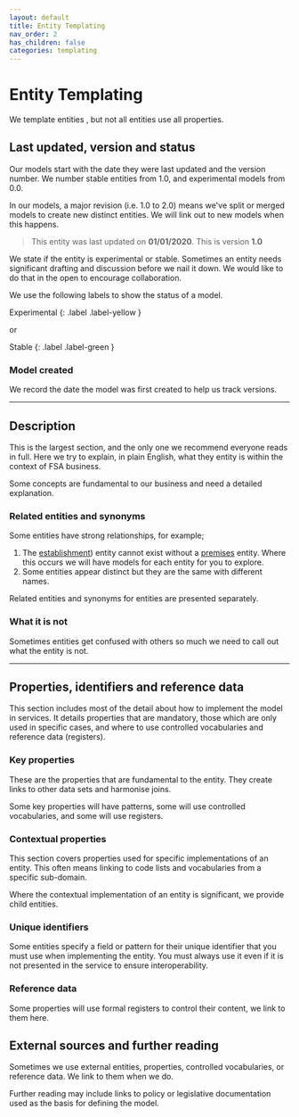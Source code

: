 ```yaml
---
layout: default
title: Entity Templating
nav_order: 2
has_children: false
categories: templating
---
```


# Entity Templating
We template entities , but not all entities use all properties.

## Last updated, version and status
Our models start with the date they were last updated and the version number. We number stable entities from 1.0, and experimental models from 0.0.

In our models, a major revision (i.e. 1.0 to 2.0) means we've split or merged models to create new distinct entities. We will link out to new models when this happens.

> This entity was last updated on **01/01/2020**. This is version **1.0**

We state if the entity is experimental or stable. Sometimes an entity needs significant drafting and discussion before we nail it down. We would like to do that in the open to encourage collaboration.

We use the following labels to show the status of a model.

Experimental
{: .label .label-yellow }

or

Stable
{: .label .label-green }

### Model created
We record the date the model was first created to help us track versions.

---

## Description
This is the largest section, and the only one we recommend everyone reads in full. Here we try to explain, in plain English, what they entity is within the context of FSA business.

Some concepts are fundamental to our business and need a detailed explanation.

### Related entities and synonyms
Some entities have strong relationships, for example;

1.  The [establishment](/enterprise-data-models/entities/establishment.html)) entity cannot exist without a [premises](/enterprise-data-models/entities/premises.html) entity. Where this occurs we will have models for each entity for you to explore.
2.  Some entities appear distinct but they are the same with different names.

Related entities and synonyms for entities are presented separately.

### What it is not
Sometimes entities get confused with others so much we need to call out what the entity is not.

---

## Properties, identifiers and reference data
This section includes most of the detail about how to implement the model in services. It details properties that are mandatory, those which are only used in specific cases, and where to use controlled vocabularies and reference data (registers).

### Key properties
These are the properties that are fundamental to the entity. They create links to other data sets and harmonise joins.

Some key properties will have patterns, some will use controlled vocabularies, and some will use registers.

### Contextual properties
This section covers properties used for specific implementations of an entity. This often means linking to code lists and vocabularies from a specific sub-domain.

Where the contextual implementation of an entity is significant, we provide child entities.

### Unique identifiers
Some entities specify a field or pattern for their unique identifier that you must use when implementing the entity. You must always use it even if it is not presented in the service to ensure interoperability.

### Reference data
Some properties will use formal registers to control their content, we link to them here.

## External sources and further reading
Sometimes we use external entities, properties, controlled vocabularies, or reference data. We link to them when we do.

Further reading may include links to policy or legislative documentation used as the basis for defining the model.
